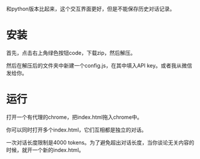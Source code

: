 和python版本比起来，这个交互界面更好，但是不能保存历史对话记录。

# 安装

首先，点击右上角绿色按钮code，下载zip，然后解压。

然后在解压后的文件夹中新建一个config.js，在其中填入API key。或者我从微信发给你。

# 运行

打开一个有代理的chrome，把index.html拖入chrome中。

你可以同时打开多个index.html，它们互相都是独立的对话。

一次对话长度限制是4000 tokens。为了避免超出对话长度，当你谈论无关内容的时候，就开一个新的index.html。

